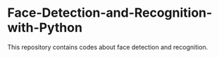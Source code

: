 # Face-Detection-and-Recognition-with-Python
This repository contains codes about face detection and recognition.
